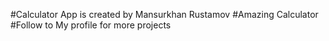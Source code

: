 #Calculator App is created by Mansurkhan Rustamov
#Amazing Calculator
#Follow to My profile for more projects
